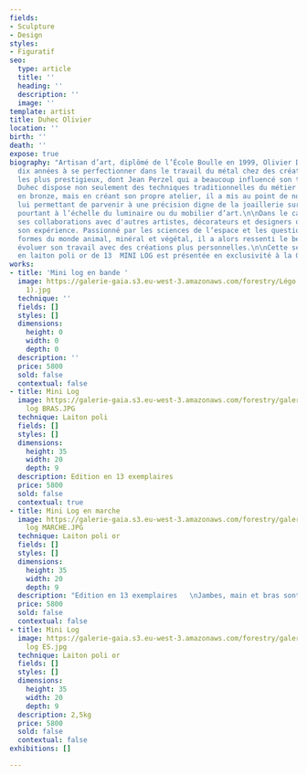 ```yaml
---
fields:
- Sculpture
- Design
styles:
- Figuratif
seo:
  type: article
  title: ''
  heading: ''
  description: ''
  image: ''
template: artist
title: Duhec Olivier
location: ''
birth: ''
death: ''
expose: true
biography: "Artisan d’art, diplômé de l’École Boulle en 1999, Olivier Duhec a passé
  dix années à se perfectionner dans le travail du métal chez des créateurs parmi
  les plus prestigieux, dont Jean Perzel qui a beaucoup influencé son travail.\n\nOlivier
  Duhec dispose non seulement des techniques traditionnelles du métier de monteur
  en bronze, mais en créant son propre atelier, il a mis au point de nombreuses machines
  lui permettant de parvenir à une précision digne de la joaillerie sur des pièces
  pourtant à l’échelle du luminaire ou du mobilier d’art.\n\nDans le cadre de sa pratique,
  ses collaborations avec d'autres artistes, décorateurs et designers ont enrichi
  son expérience. Passionné par les sciences de l’espace et les questions liées aux
  formes du monde animal, minéral et végétal, il a alors ressenti le besoin de faire
  évoluer son travail avec des créations plus personnelles.\n\nCette série limitée
  en laiton poli or de 13  MINI LOG est présentée en exclusivité à la Galerie Gaïa "
works:
- title: 'Mini log en bande '
  image: https://galerie-gaia.s3.eu-west-3.amazonaws.com/forestry/Légo 7D (1 sur
    1).jpg
  technique: ''
  fields: []
  styles: []
  dimensions:
    height: 0
    width: 0
    depth: 0
  description: ''
  price: 5800
  sold: false
  contextual: false
- title: Mini Log
  image: https://galerie-gaia.s3.eu-west-3.amazonaws.com/forestry/galerie-gaia-olivier-duhec-mini
    log BRAS.JPG
  technique: Laiton poli
  fields: []
  styles: []
  dimensions:
    height: 35
    width: 20
    depth: 9
  description: Edition en 13 exemplaires
  price: 5800
  sold: false
  contextual: true
- title: Mini Log en marche
  image: https://galerie-gaia.s3.eu-west-3.amazonaws.com/forestry/galerie-gaia-olivier-duhec-mini
    log MARCHE.JPG
  technique: Laiton poli or
  fields: []
  styles: []
  dimensions:
    height: 35
    width: 20
    depth: 9
  description: "Edition en 13 exemplaires   \nJambes, main et bras sont articulés "
  price: 5800
  sold: false
  contextual: false
- title: Mini Log
  image: https://galerie-gaia.s3.eu-west-3.amazonaws.com/forestry/galerie-gaia-olivier-duhec-mini
    log ES.jpg
  technique: Laiton poli or
  fields: []
  styles: []
  dimensions:
    height: 35
    width: 20
    depth: 9
  description: 2,5kg
  price: 5800
  sold: false
  contextual: false
exhibitions: []

---
```

